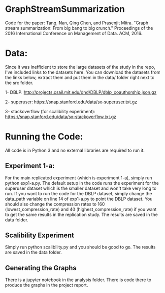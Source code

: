 # GraphStreamSummarization
Code for the paper: Tang, Nan, Qing Chen, and Prasenjit Mitra. "Graph stream summarization: From big bang to big crunch." Proceedings of the 2016 International Conference on Management of Data. ACM, 2016.

# Data:

Since it was inefficient to store the large datasets of the study in the repo, I've included links to the datasets here.
You can download the datasets from the links below, extract them and put them in the data/ folder right next to the src folder.

1- DBLP: http://projects.csail.mit.edu/dnd/DBLP/dblp_coauthorship.json.gz

2- superuser: https://snap.stanford.edu/data/sx-superuser.txt.gz

3- stackoverflow (for scalibility experiment): https://snap.stanford.edu/data/sx-stackoverflow.txt.gz

# Running the Code:
All code is in Python 3 and no external libraries are required to run it.

## Experiment 1-a:
For the main replicated experiment (which is experiment 1-a), 
simply run python exp1-a.py. The default setup in the code runs the experiment for the superuser dataset which is the
smaller dataset and won't take very long to run. If you want to run the code for the DBLP dataset, simply change the 
data_path variable on line 14 of exp1-a.py to point the DBLP dataset. You should also change the compression rates 
to 160 (lowest_compression_rate) and 40 (highest_compression_rate) if you want to get the same results in the replication study.
The results are saved in the data folder.

## Scalibility Experiment
Simply run python scalibility.py and you should be good to go. The results are saved in the data folder.

## Generating the Graphs
There is a jupyter notebook in the analysis folder. There is code there to produce the graphs in the project report.